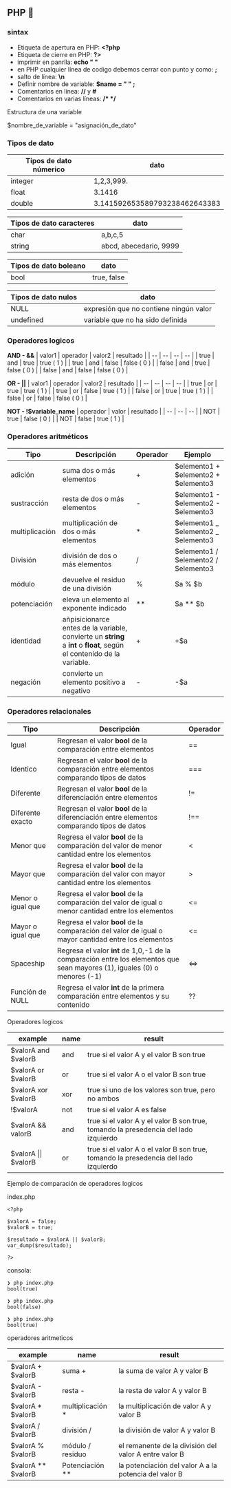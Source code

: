## PHP :elephant: <a name='id9'></a>

### sintax

- Etiqueta de apertura en PHP: **<?php**
- Etiqueta de cierre en PHP: **?>**
- imprimir en panrlla: **echo " "**
- en PHP cualquier línea de codigo debemos cerrar con punto y como: **;**
- salto de línea: **\n**
- Definir nombre de variable: **$name = " " ;**
- Comentarios en línea: **//** y **#**
- Comentarios en varias líneas: **/\* \*/**

Estructura de una variable

$nombre_de_variable = "asignación_de_dato"

### Tipos de dato

| Tipos de dato númerico | dato                          |
| ---------------------- | ----------------------------- |
| integer                | 1,2,3,999.                    |
| float                  | 3.1416                        |
| double                 | 3.141592653589793238462643383 |

| Tipos de dato caracteres | dato                   |
| ------------------------ | ---------------------- |
| char                     | a,b,c,5                |
| string                   | abcd, abecedario, 9999 |

| Tipos de dato boleano | dato        |
| --------------------- | ----------- |
| bool                  | true, false |

| Tipos de dato nulos | dato                                   |
| ------------------- | -------------------------------------- |
| NULL                | expresión que no contiene ningún valor |
| undefined           | variable que no ha sido definida       |

### Operadores logicos

**AND - &&**
| valor1 | operador | valor2 | resultado |
| -- | -- | -- | -- |
| true | and | true | true ( 1 ) |
| true | and | false | false ( 0 ) |
| false | and | true | false ( 0 ) |
| false | and | false | false ( 0 ) |

**OR - ||**
| valor1 | operador | valor2 | resultado |
| -- | -- | -- | -- |
| true | or | true | true ( 1 ) |
| true | or | false | true ( 1 ) |
| false | or | true | true ( 1 ) |
| false | or | false | false ( 0 ) |

**NOT - !$variable_name**
| operador | valor | resultado |
| -- | -- | -- |
| NOT | true | false ( 0 ) |
| NOT | false | true ( 1 ) |

### Operadores aritméticos

| Tipo           | Descripción                                                                                                            | Operador | Ejemplo                              |
| -------------- | ---------------------------------------------------------------------------------------------------------------------- | -------- | ------------------------------------ |
| adición        | suma dos o más elementos                                                                                               | +        | $elemento1 + $elemento2 + $elemento3 |
| sustracción    | resta de dos o más elementos                                                                                           | -        | $elemento1 - $elemento2 - $elemento3 |
| multiplicación | multiplicación de dos o más elementos                                                                                  | \*       | $elemento1 _ $elemento2 _ $elemento3 |
| División       | división de dos o más elementos                                                                                        | /        | $elemento1 / $elemento2 / $elemento3 |
| módulo         | devuelve el residuo de una división                                                                                    | %        | $a % $b                              |
| potenciación   | eleva un elemento al exponente indicado                                                                                | \*\*     | $a \*\* $b                           |
| identidad      | añpisicionarce entes de la variable, convierte un **string** a **int** o **float**, según el contenido de la variable. | +        | +$a                                  |
| negación       | convierte un elemento positivo a negativo                                                                              | -        | -$a                                  |

### Operadores relacionales

| Tipo              | Descripción                                                                                                               | Operador |
| ----------------- | ------------------------------------------------------------------------------------------------------------------------- | -------- |
| Igual             | Regresan el valor **bool** de la comparación entre elementos                                                              | ==       |
| Identico          | Regresan el valor **bool** de la comparación entre elementos comparando tipos de datos                                    | ===      |
| Diferente         | Regresan el valor **bool** de la diferenciación entre elementos                                                           | !=       |
| Diferente exacto  | Regresan el valor **bool** de la diferenciación entre elementos comparando tipos de datos                                 | !==      |
| Menor que         | Regresa el valor **bool** de la comparación del valor de menor cantidad entre los elementos                               | <        |
| Mayor que         | Regresa el valor **bool** de la comparación del valor con mayor cantidad entre los elementos                              | >        |
| Menor o igual que | Regresa el valor **bool** de la comparación del valor de igual o menor cantidad entre los elementos                       | <=       |
| Mayor o igual que | Regresa el valor **bool** de la comparación del valor de igual o mayor cantidad entre los elementos                       | <=       |
| Spaceship         | Regresa el valor **int** de 1,0,-1 de la comparación entre los elementos que sean mayores (1), iguales (0) o menores (-1) | <=>      |
| Función de NULL   | Regresa el valor **int** de la primera comparación entre elementos y su contenido                                         | ??       |


Operadores logicos

| example | name | result |
| -- | -- | -- |
| $valorA and $valorB | and | true si el valor A y el valor B son true |
| $valorA or $valorB | or | true si el valor A o el valor B son true |
| $valorA xor $valorB | xor | true si uno de los valores son true, pero no ambos |
| !$valorA | not | true si el valor A es false |
| $valorA && valorB | and | true si el valor A y el valor B son true, tomando la presedencia del lado izquierdo |
| $valorA \|\| $valorB | or | true si el valor A o el valor B son true, tomando la presedencia del lado izquierdo |

Ejemplo de comparación de operadores logicos

index.php
```
<?php

$valorA = false;
$valorB = true;

$resultado = $valorA || $valorB;
var_dump($resultado);

?>
```
consola:
```
❯ php index.php
bool(true)
 
❯ php index.php
bool(false)
 
❯ php index.php
bool(true)
```
operadores aritmeticos

| example | name | result |
| -- | -- | -- | 
| $valorA + $valorB | suma + | la suma de valor A y valor B |
| $valorA - $valorB | resta - | la resta de valor A y valor B |
| $valorA * $valorB | multiplicación * | la multiplicación de valor A y valor B |
| $valorA / $valorB | división / | la división de valor A y valor B |
| $valorA % $valorB | módulo / residuo | el remanente de la división del valor A entre valor B |
| $valorA ** $valorB | Potenciación ** | la potenciación del valor A a la potencia del valor B |

